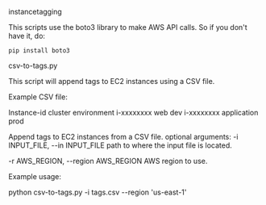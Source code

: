 instancetagging


This scripts use the boto3 library to make AWS API calls. So if you don't have it, do:


    pip install boto3


csv-to-tags.py


This script will append tags to EC2 instances using a CSV file.


Example CSV file:





Instance-id	cluster	environment
i-xxxxxxxx	web	dev
i-xxxxxxxx	application	prod




Append tags to EC2 instances from a CSV file.
optional arguments:
-i     INPUT_FILE, --in INPUT_FILE  path to where the input file is located.


-r     AWS_REGION, --region AWS_REGION  AWS region to use.


Example usage:

python csv-to-tags.py -i tags.csv --region 'us-east-1'
